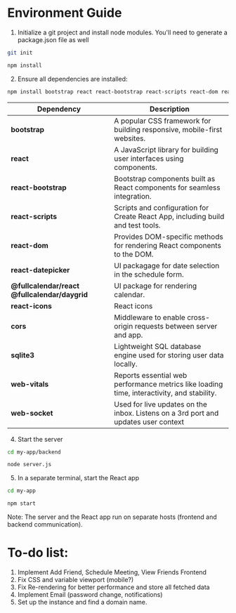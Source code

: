 
# Environment Guide

1. Initialize a git project and install node modules. You'll need to generate a package.json file as well
```bash
git init
```
```bash
npm install
```
2. Ensure all dependencies are installed:

```bash
npm install bootstrap react react-bootstrap react-scripts react-dom react-datepicker cors sqlite3 web-vitals react-time-picker react-icons ws
```
| Dependency         |Description                                                                 |
|-------------------|-----------------------------------------------------------------------------|
| **bootstrap**      | A popular CSS framework for building responsive, mobile-first websites.     |
| **react**          | A JavaScript library for building user interfaces using components.         |
| **react-bootstrap**| Bootstrap components built as React components for seamless integration.    |
| **react-scripts**  | Scripts and configuration for Create React App, including build and test tools. |
| **react-dom**      | Provides DOM-specific methods for rendering React components to the DOM.    |
|**react-datepicker**| UI packagage for date selection in the schedule form. |
|**@fullcalendar/react @fullcalendar/daygrid**| UI package for rendering calendar. | 
|**react-icons**| React icons |
| **cors**           | Middleware to enable cross-origin requests between server and app.          |
| **sqlite3**        | Lightweight SQL database engine used for storing user data locally.         |
| **web-vitals**     | Reports essential web performance metrics like loading time, interactivity, and stability. |
| **web-socket**| Used for live updates on the inbox. Listens on a 3rd port and updates user context |



4.  Start the server
```bash 
cd my-app/backend
```
```bash
node server.js
```
5. In a separate terminal, start the React app
```bash
cd my-app
```
```bash
npm start
```

Note: The server and the React app run on separate hosts (frontend and backend communication).


# To-do list:
1. Implement Add Friend, Schedule Meeting, View Friends Frontend
2. Fix CSS and variable viewport (mobile?)
3. Fix Re-rendering for better performance and store all fetched data
4. Implement Email (password change, notifications)
5. Set up the instance and find a domain name.
